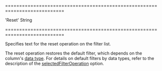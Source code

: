 <!--**
/*-------------------------------------------
    Auto-generated file. Do not modify.
-------------------------------------------

**-->
===========================================================================
<!--default-->'Reset'<!--/default-->
<!--type-->String<!--/type-->
===========================================================================

<!--shortDescription-->
Specifies text for the reset operation on the filter list.
<!--/shortDescription-->

<!--fullDescription-->
The reset operation restores the default filter, which depends on the column's [data type]({basewidgetpath}/Configuration/columns/#dataType). For details on default filters by data types, refer to the description of the [selectedFilterOperation]({basewidgetpath}/Configuration/columns/#selectedFilterOperation) option.
<!--/fullDescription-->